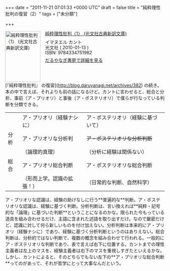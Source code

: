 
+++
date = "2011-11-21 07:01:33 +0000 UTC"
draft = false
title = "純粋理性批判の復習（2）"
tags = ["未分類"]

+++
<div class="mm-middle" style="margin-bottom:0px;"><div class="mm-image" style="float:left;"><a href="http://www.amazon.co.jp/exec/obidos/ASIN/4334751989/bestylesnet-22/ref=nosim" target="_blank"><img src="http://ecx.images-amazon.com/images/I/41iGBgKhayL._SL160_.jpg" alt="純粋理性批判〈1〉 (光文社古典新訳文庫)" title="純粋理性批判〈1〉 (光文社古典新訳文庫)" width="111" height="160" border="0"/></a></div><div class="mm-content" style="float:left;margin-left:15px;line-height:120%"><div class="mm-title" style="line-height:120%"><a href="http://www.amazon.co.jp/exec/obidos/ASIN/4334751989/bestylesnet-22/ref=nosim" target="_blank">純粋理性批判〈1〉 (光文社古典新訳文庫)</a></div><div class="mm-detail" style="margin-top:10px;">イマヌエル カント<br/>光文社 ( 2010-01-13 )<br/>ISBN: 9784334751982<br/><div style="margin:7px 0px"><a href="http://mediamarker.net/u/daruyanagi/?asin=4334751989" target="_blank">だるやなぎ書房で詳細を見る</a></div></div></div><div style="clear:left"></div></div>[『純粋理性批判』 の復習](<a href="http://blog.daruyanagi.net/archives/382">http://blog.daruyanagi.net/archives/382</a>) の続き。本の中で言えば、それよりも前の話になるけど。カントに言わせると、総合と分析、事前（ア・プリオリ）と事後（ア・ポステリオリ）で僕らが行なっている判断を分類できる。

<table>
    <tbody><tr>
    <td>            </td>
    <td>ア・プリオリ（経験ナシに）</td>
    <td>ア・ポステリオリ（経験に基づいて）  </td>
    </tr>
    <tr>
    <td>分析        </td>
    <td>ア・プリオリな分析判      </td>
    <td><del datetime="2013-03-06T07:01:33+09:00">ア・ポステリオリな分析判断<del datetime="2013-03-06T07:01:33+09:00"></del></del></td>
    </tr>
    <tr>
    <td>            </td>
    <td>（論理的真理）            </td>
    <td>（分析に経験は関係ない）            </td>
    </tr>
    <tr>
    <td>総合        </td>
    <td>ア・プリオリ総合判断      </td>
    <td>ア・ポステリオリな総合判断          </td>
    </tr>
    <tr>
    <td>            </td>
    <td>（形而上学。認識の拡張！）</td>
    <td>（日常的な判断、自然科学）          </td>
    </tr>
</tbody></table>ア・プリオリな認識は、経験の助けなしに行う**普遍的な**判断。ア・ポステリオリな認識は、経験に基づく判断。分析判断は、言い換えれば**純粋・記号的な「論理」に基づいた判断**ということになるのかな。限られた今もっている道具を組み合わせるだけ、主語に含まれた述語を取り出すだけ。なので厳密だけど、認識に対して何ら新しいものを付け加えない。分析判断は本来的にア・プリオリ（経験ナシに）であり、経験に基づく分析判断というのはありえない。総合判断は、分析的ではない判断で、複数の概念を組み合わせて行われる。一般的にア・ポステリオリな判断であり、表で言えば右下に位置する。カントまでの理性主義者は左上のマスを、経験主義者は右下のマスを重視しすぎたといえるかな。しかし、カントによると、そのどちらでもない左下の**ア・プリオリな総合判断**ってのがあって、それが哲学にとって大事なんだという。


